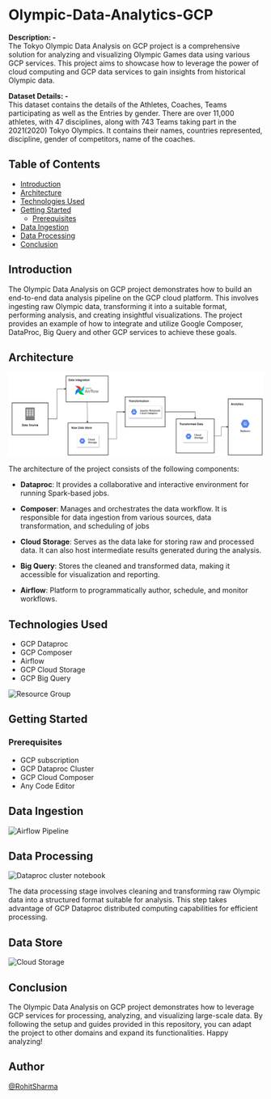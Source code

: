 # Olympic-Data-Analytics-GCP
**Description: -** <br>
The Tokyo Olympic Data Analysis on GCP project is a comprehensive solution for analyzing and visualizing Olympic Games data using various GCP services. This project aims to showcase how to leverage the power of cloud computing and GCP data services to gain insights from historical Olympic data. <br>

**Dataset Details: -** <br>
This dataset contains the details of the Athletes, Coaches, Teams participating as well as the Entries by gender. There are over 11,000 athletes, with 47 disciplines, along with 743 Teams taking part in the 2021(2020) Tokyo Olympics. It contains their names, countries represented, discipline, gender of competitors, name of the coaches. <br>

## Table of Contents
- [Introduction](#introduction)
- [Architecture](#architecture)
- [Technologies Used](#technologies-used)
- [Getting Started](#getting-started)
  - [Prerequisites](#prerequisites)
- [Data Ingestion](#data-ingestion)
- [Data Processing](#data-processing)
- [Conclusion](#conclusion)

## Introduction

The Olympic Data Analysis on GCP project demonstrates how to build an end-to-end data analysis pipeline on the GCP cloud platform. This involves ingesting raw Olympic data, transforming it into a suitable format, performing analysis, and creating insightful visualizations. The project provides an example of how to integrate and utilize Google Composer, DataProc, Big Query and other GCP services to achieve these goals.

## Architecture

![Architecture](images/gcp_architecture_olymp.png)

The architecture of the project consists of the following components:

- **Dataproc**: It provides a collaborative and interactive environment for running Spark-based jobs.

- **Composer**: Manages and orchestrates the data workflow. It is responsible for data ingestion from various sources, data transformation, and scheduling of jobs

- **Cloud Storage**: Serves as the data lake for storing raw and processed data. It can also host intermediate results generated during the analysis.

- **Big Query**: Stores the cleaned and transformed data, making it accessible for visualization and reporting.

- **Airflow**: Platform to programmatically author, schedule, and monitor workflows.

## Technologies Used

- GCP Dataproc
- GCP Composer
- Airflow
- GCP Cloud Storage
- GCP Big Query

![Resource Group](images/resource_group.png)

## Getting Started

### Prerequisites

- GCP subscription
- GCP Dataproc Cluster
- GCP Cloud Composer
- Any Code Editor

## Data Ingestion

![Airflow Pipeline](images/DataFactory.png)

## Data Processing

![Dataproc cluster notebook](images/DataBricks.png)

The data processing stage involves cleaning and transforming raw Olympic data into a structured format suitable for analysis. This step takes advantage of GCP Dataproc distributed computing capabilities for efficient processing.

## Data Store

![Cloud Storage](images/DataBricks.png)


## Conclusion

The Olympic Data Analysis on GCP project demonstrates how to leverage GCP services for processing, analyzing, and visualizing large-scale data. By following the setup and guides provided in this repository, you can adapt the project to other domains and expand its functionalities. Happy analyzing!

## Author
[@RohitSharma](https://github.com/rs301378)
